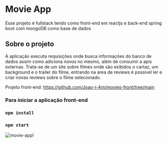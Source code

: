 # Movie App

Esse projeto é fullstack tendo como front-end em reactjs e back-end spring boot com mongoDB como base de dados

## Sobre o projeto

A aplicação executa requisições onde busca informações do banco de dados assim como adiciona novos no mesmo, além de consumir a apis externas. 
Trata-se de um site sobre filmes onde são exibidos o cartaz, um background e o trailer do filme, entrando na area de reviews é possivel ler e criar novas reviews sobre o filme selecionado.

Projeto front-end: https://github.com/Joao-r-Am/movies-front/tree/main

### Para iniciar a aplicação front-end
### `npm install`
### `npm start`

![movie-app!](assets/projet-movies.gif "movie")
